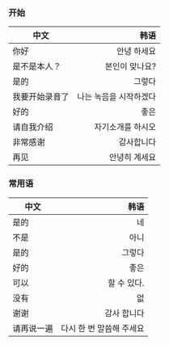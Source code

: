 
### 开始
| 中文       | 韩语   |
| --------   | -----:  | 
| 你好    | 안녕 하세요   | 
| 是不是本人？      |   본인이 맞나요?   |  
| 是的      |   그렇다   | 
| 我要开始录音了      |   나는 녹음을 시작하겠다  |  
| 好的  |  좋은  | 
| 请自我介绍      |  자기소개를 하시오 | 
| 非常感谢      |  감사합니다 | 
| 再见     |  안녕히 계세요 | 


### 常用语
| 中文       | 韩语   |
| --------   | -----:  | 
| 是的    | 네   | 
| 不是      |   아니  |  
| 是的      |   그렇다   | 
| 好的      |   좋은  |  
| 可以  |  할 수 있다.  | 
| 没有      |  없 | 
| 谢谢      |  감사 합니다 | 
| 请再说一遍     |  다시 한 번 말씀해 주세요 | 
